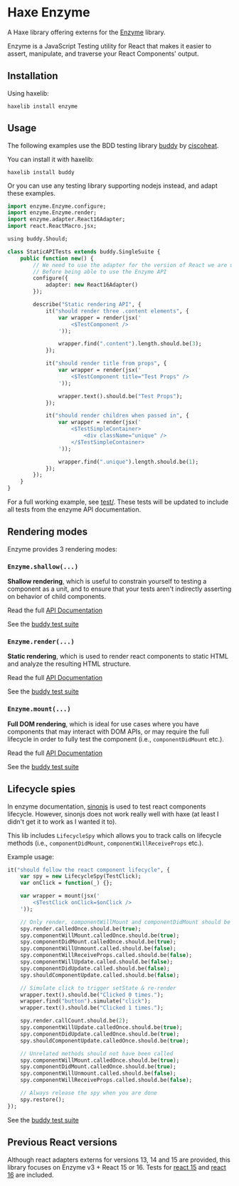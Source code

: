 # Haxe Enzyme

A Haxe library offering externs for the [Enzyme](https://github.com/airbnb/enzyme) library.

Enzyme is a JavaScript Testing utility for React that makes it easier to assert, manipulate, and traverse your React Components' output.


## Installation

Using haxelib:
```
haxelib install enzyme
```


## Usage

The following examples use the BDD testing library [buddy](https://github.com/ciscoheat/buddy) by [ciscoheat](https://github.com/ciscoheat).

You can install it with haxelib:
```
haxelib install buddy
```

Or you can use any testing library supporting nodejs instead, and adapt these examples.

```haxe
import enzyme.Enzyme.configure;
import enzyme.Enzyme.render;
import enzyme.adapter.React16Adapter;
import react.ReactMacro.jsx;

using buddy.Should;

class StaticAPITests extends buddy.SingleSuite {
	public function new() {
		// We need to use the adapter for the version of React we are using
		// Before being able to use the Enzyme API
		configure({
			adapter: new React16Adapter()
		});

		describe("Static rendering API", {
			it("should render three .content elements", {
				var wrapper = render(jsx('
					<$TestComponent />
				'));

				wrapper.find(".content").length.should.be(3);
			});

			it("should render title from props", {
				var wrapper = render(jsx('
					<$TestComponent title="Test Props" />
				'));

				wrapper.text().should.be("Test Props");
			});

			it("should render children when passed in", {
				var wrapper = render(jsx('
					<$TestSimpleContainer>
						<div className="unique" />
					</$TestSimpleContainer>
				'));

				wrapper.find(".unique").length.should.be(1);
			});
		});
	}
}
```

For a full working example, see [test/](/src/test/).
These tests will be updated to include all tests from the enzyme API documentation.


## Rendering modes

Enzyme provides 3 rendering modes:

### `Enzyme.shallow(...)`

**Shallow rendering**, which is useful to constrain yourself to testing a component as a unit, and to ensure that your tests aren't indirectly asserting on behavior of child components.

Read the full [API Documentation](https://github.com/airbnb/enzyme/blob/master/docs/api/shallow.md)

See the [buddy test suite](/src/test/suite/ShallowAPITests.hx)


### `Enzyme.render(...)`

**Static rendering**, which is used to render react components to static HTML and analyze the resulting HTML structure.

Read the full [API Documentation](https://github.com/airbnb/enzyme/blob/master/docs/api/render.md)

See the [buddy test suite](/src/test/suite/StaticAPITests.hx)


### `Enzyme.mount(...)`

**Full DOM rendering**, which is ideal for use cases where you have components that may interact with DOM APIs, or may require the full lifecycle in order to fully test the component (i.e., `componentDidMount` etc.).

Read the full [API Documentation](https://github.com/airbnb/enzyme/blob/master/docs/api/mount.md)

See the [buddy test suite](/src/test/suite/MountAPITests.hx)


## Lifecycle spies

In enzyme documentation, [sinonjs](https://github.com/sinonjs/sinon) is used to test react components lifecycle. However, sinonjs does not work really well with haxe (at least I didn't get it to work as I wanted it to).

This lib includes `LifecycleSpy` which allows you to track calls on lifecycle methods (i.e., `componentDidMount`, `componentWillReceiveProps` etc.).

Example usage:

```haxe
it("should follow the react component lifecycle", {
	var spy = new LifecycleSpy(TestClick);
	var onClick = function(_) {};

	var wrapper = mount(jsx('
		<$TestClick onClick=$onClick />
	'));

	// Only render, componentWillMount and componentDidMount should be called
	spy.render.calledOnce.should.be(true);
	spy.componentWillMount.calledOnce.should.be(true);
	spy.componentDidMount.calledOnce.should.be(true);
	spy.componentWillUnmount.called.should.be(false);
	spy.componentWillReceiveProps.called.should.be(false);
	spy.componentWillUpdate.called.should.be(false);
	spy.componentDidUpdate.called.should.be(false);
	spy.shouldComponentUpdate.called.should.be(false);

	// Simulate click to trigger setState & re-render
	wrapper.text().should.be("Clicked 0 times.");
	wrapper.find("button").simulate("click");
	wrapper.text().should.be("Clicked 1 times.");

	spy.render.callCount.should.be(2);
	spy.componentWillUpdate.calledOnce.should.be(true);
	spy.componentDidUpdate.calledOnce.should.be(true);
	spy.shouldComponentUpdate.calledOnce.should.be(true);

	// Unrelated methods should not have been called
	spy.componentWillMount.calledOnce.should.be(true);
	spy.componentDidMount.calledOnce.should.be(true);
	spy.componentWillUnmount.called.should.be(false);
	spy.componentWillReceiveProps.called.should.be(false);

	// Always release the spy when you are done
	spy.restore();
});
```

See the [buddy test suite](/src/test/suite/LifecycleSpyTests.hx)

## Previous React versions

Although react adapters externs for versions 13, 14 and 15 are provided, this library focuses on Enzyme v3 + React 15 or 16.
Tests for [react 15](test/react-15) and [react 16](test/react-16) are included.
